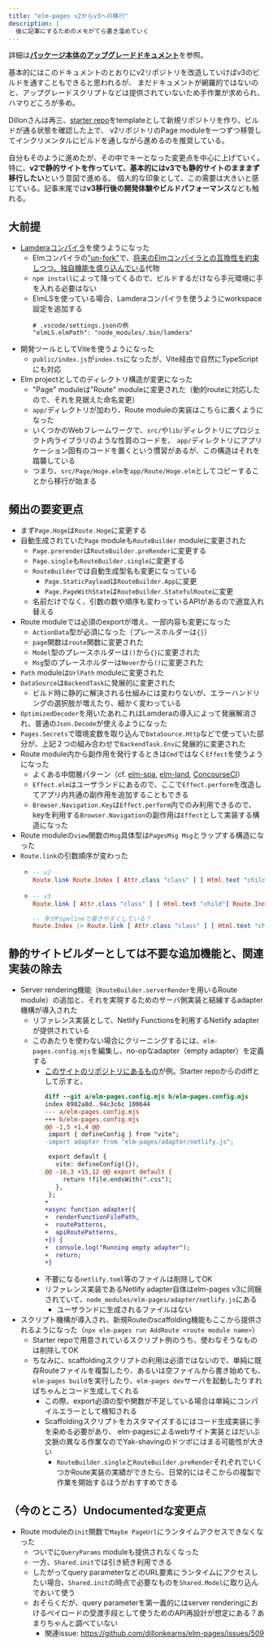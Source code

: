 ```yaml
---
title: "elm-pages v2からv3への移行"
description: |
  後に記事にするためのメモがてら書き溜めていく
---
```


詳細は[**パッケージ本体のアップグレードドキュメント**](https://github.com/dillonkearns/elm-pages/blob/master/docs/3.0-upgrade-notes.md)を参照。

基本的にはこのドキュメントのとおりにv2リポジトリを改造していけばv3のビルドを通すこともできると思われるが、
まだドキュメントが網羅的ではないのと、アップグレードスクリプトなどは提供されていないため手作業が求められ、ハマりどころが多め。

Dillonさんは再三、[starter repo](https://github.com/dillonkearns/elm-pages-starter)をtemplateとして新規リポジトリを作り、ビルドが通る状態を確認した上で、
v2リポジトリのPage moduleを一つずつ移管してインクリメンタルにビルドを通しながら進めるのを推奨している。

自分もそのように進めたが、その中でキーとなった変更点を中心に上げていく。
特に、**v2で静的サイトを作っていて、基本的にはv3でも静的サイトのまままず移行したい**という意図で進める。
個人的な印象として、この需要は大きいと感じている。記事末尾では**v3移行後の開発体験やビルドパフォーマンス**なども触れる。

## 大前提

- [Lamderaコンパイラ](https://lamdera.com/)を使うようになった
  - Elmコンパイラの["un-fork"](https://dashboard.lamdera.app/releases/open-source-compiler)で、[将来のElmコンパイラとの互換性を約束しつつ、独自機能を盛り込んでいる](https://dashboard.lamdera.app/docs/differences)代物
  - `npm install`によって降ってくるので、ビルドするだけなら手元環境に手を入れる必要はない
  - ElmLSを使っている場合、Lamderaコンパイラを使うようにworkspace設定を追加する
    ```jsonc
    # .vscode/settings.jsonの例
    "elmLS.elmPath": "node_modules/.bin/lamdera"
    ```
- 開発ツールとしてViteを使うようになった
  - `public/index.js`が`index.ts`になったが、Vite経由で自然にTypeScriptにも対応
- Elm projectとしてのディレクトリ構造が変更になった
  - "Page" moduleは"Route" moduleに変更された（動的routeに対応したので、それを見据えた命名変更）
  - `app/`ディレクトリが加わり、Route moduleの実装はこちらに置くようになった
  - いくつかのWebフレームワークで、`src/`や`lib/`ディレクトリにプロジェクト内ライブラリのような性質のコードを、
    `app/`ディレクトリにアプリケーション固有のコードを置くという慣習があるが、この構造はそれを踏襲している
  - つまり、`src/Page/Hoge.elm`を`app/Route/Hoge.elm`としてコピーすることから移行が始まる

## 頻出の要変更点

- まず`Page.Hoge`は`Route.Hoge`に変更する
- 自動生成されていた`Page` moduleも`RouteBuilder` moduleに変更された
  - `Page.prerender`は`RouteBuilder.preRender`に変更する
  - `Page.single`も`RouteBuilder.single`に変更する
  - `RouteBuilder`では自動生成型名も変更になっている
    - `Page.StaticPayload`は`RouteBuilder.App`に変更
    - `Page.PageWithState`は`RouteBuilder.StatefulRoute`に変更
  - 名前だけでなく、引数の数や順序も変わっているAPIがあるので適宜入れ替える
- Route moduleでは必須のexportが増え、一部内容も変更になった
  - `ActionData`型が必須になった（プレースホルダーは`{}`）
  - `page`関数は`route`関数に変更された
  - `Model`型のプレースホルダーは`()`から`{}`に変更された
  - `Msg`型のプレースホルダーは`Never`から`()`に変更された
- `Path` moduleは`UrlPath` moduleに変更された
- `DataSource`は`BackendTask`に発展的に変更された
  - ビルド時に静的に解決される仕組みには変わりないが、エラーハンドリングの選択肢が増えたり、細かく変わっている
- `OptimizedDecoder`を用いたあれこれはLamderaの導入によって発展解消され、普通の`Json.Decode`が使えるようになった
- `Pages.Secrets`で環境変数を取り込んで`DataSource.Http`などで使っていた部分が、上記２つの組み合わせで`BackendTask.Env`に発展的に変更された
- Route module内から副作用を発行するときは`Cmd`ではなく`Effect`を使うようになった
  - よくある中間層パターン（cf. [elm-spa](https://www.elm-spa.dev/guide/03-pages#pageadvanced), [elm-land](https://elm.land/concepts/effect.html), [ConcourseCI](https://github.com/concourse/concourse/blob/master/web/elm/src/Message/Effects.elm)）
  - `Effect.elm`はユーザランドにあるので、ここで`Effect.perform`を改造してアプリ内共通の副作用を追加することもできる
  - `Browser.Navigation.Key`は`Effect.perform`内でのみ利用できるので、keyを利用する`Browser.Navigation`の副作用は`Effect`として実装する構造になった
- Route moduleの`view`関数の`Msg`具体型は`PagesMsg Msg`とラップする構造になった
- `Route.link`の引数順序が変わった
  - ```elm
    -- v2
    Route.link Route.Index [ Attr.class "class" ] [ Html.text "child"]
    ```
  - ```elm
    -- v3
    Route.link [ Attr.class "class" ] [ Html.text "child"] Route.Index

    -- 多分Pipelineで書きやすくしている？
    Route.Index |> Route.link [ Attr.class "class" ] [ Html.text "child"]
    ```

## 静的サイトビルダーとしては不要な追加機能と、関連実装の除去

- Server rendering機能（`RouteBuilder.serverRender`を用いるRoute module）の追加と、それを実現するためのサーバ側実装と結線するadapter機構が導入された
  - リファレンス実装として、Netlify Functionsを利用するNetlify adapterが提供されている
  - このあたりを使わない場合にクリーニングするには、`elm-pages.config.mjs`を編集し、no-opなadapter（empty adapter）を定義する
    - [このサイトのリポジトリにあるもの](https://github.com/ymtszw/ymtszw-v3/blob/master/elm-pages.config.mjs)が例。Starter repoからのdiffとして示すと、
      ```diff
      diff --git a/elm-pages.config.mjs b/elm-pages.config.mjs
      index 8982a8d..94c3c6c 100644
      --- a/elm-pages.config.mjs
      +++ b/elm-pages.config.mjs
      @@ -1,5 +1,4 @@
       import { defineConfig } from "vite";
      -import adapter from "elm-pages/adapter/netlify.js";

       export default {
         vite: defineConfig({}),
      @@ -16,3 +15,12 @@ export default {
           return !file.endsWith(".css");
         },
       };
      +
      +async function adapter({
      +  renderFunctionFilePath,
      +  routePatterns,
      +  apiRoutePatterns,
      +}) {
      +  console.log("Running empty adapter");
      +  return;
      +}
      ```
    - 不要になる`netlify.toml`等のファイルは削除してOK
    - リファレンス実装であるNetlify adapter自体はelm-pages v3に同梱されていて、`node_modules/elm-pages/adapter/netlify.js`にある
      - ユーザランドに生成されるファイルはない
- スクリプト機構が導入され、新規Routeのscaffolding機能もここから提供されるようになった（`npx elm-pages run AddRoute <route module name>`）
  - Starter repoで用意されているスクリプト例のうち、使わなそうなものは削除してOK
  - ちなみに、scaffoldingスクリプトの利用は必須ではないので、単純に既存Routeファイルを複製したり、あるいは空ファイルから書き始めても、
    `elm-pages build`を実行したり、`elm-pages dev`サーバを起動したりすればちゃんとコード生成してくれる
    - この際、export必須の型や関数が不足している場合は単純にコンパイルエラーとして検知される
    - Scaffoldingスクリプトをカスタマイズするにはコード生成実装に手を染める必要があり、
      elm-pagesによるwebサイト実装とはだいぶ文脈の異なる作業なのでYak-shavingのドツボにはまる可能性が大きい
      - `RouteBuilder.single`と`RouteBuilder.preRender`それぞれでいくつかRoute実装の実績ができたら、日常的にはそこからの複製で作業を開始するほうがおすすめできる

## （今のところ）Undocumentedな変更点

- Route moduleの`init`関数で`Maybe PageUrl`にランタイムアクセスできなくなった
  - ついでに`QueryParams` moduleも提供されなくなった
  - 一方、`Shared.init`では引き続き利用できる
  - したがってquery parameterなどのURL要素にランタイムにアクセスしたい場合、`Shared.init`の時点で必要なものを`Shared.Model`に取り込んでおいて使う
  - おそらくだが、query parameterを第一義的にはserver renderingにおけるペイロードの受渡手段として使うためのAPI再設計が想定にある？あまりちゃんと調べていない
    - 関連issue: <https://github.com/dillonkearns/elm-pages/issues/509>
